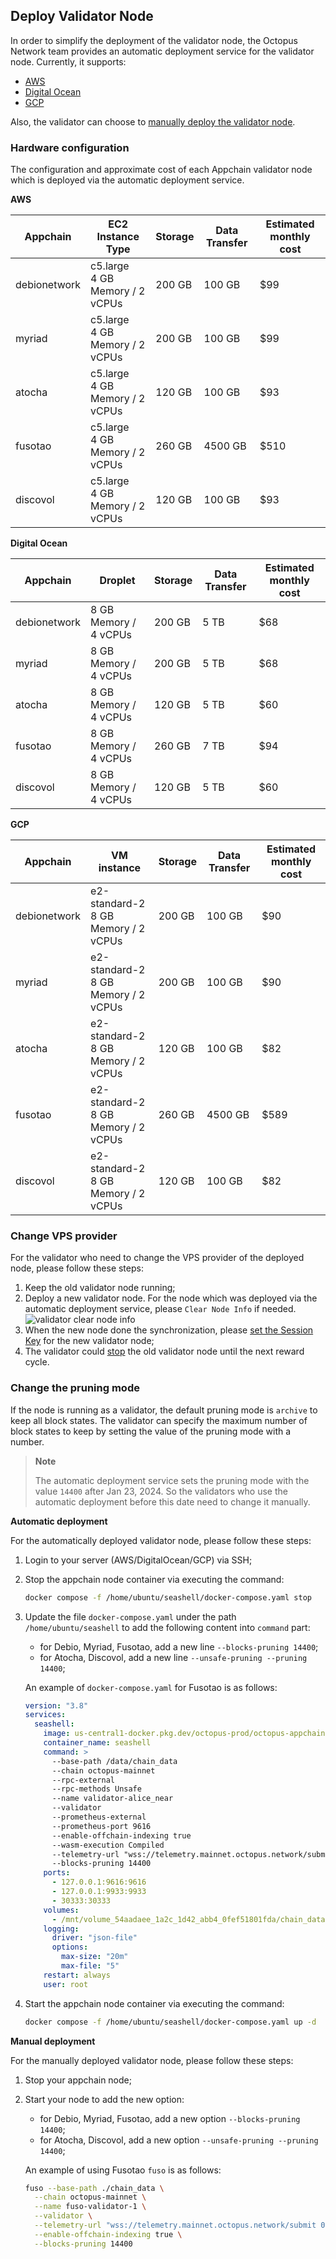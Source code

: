 ## Deploy Validator Node

In order to simplify the deployment of the validator node, the Octopus Network team provides an automatic deployment service for the validator node. Currently, it supports:

* [AWS](./validator-deploy-aws.md)
* [Digital Ocean](./validator-deploy-do.md)
* [GCP](./validator-deploy-gcp.md)

Also, the validator can choose to [manually deploy the validator node](./validator-deploy-manually.md).

### Hardware configuration

The configuration and approximate cost of each Appchain validator node which is deployed via the automatic deployment service.

**AWS**

| Appchain | EC2 Instance Type  | Storage | Data Transfer | Estimated monthly cost |
|------|------|------|------|------|
| debionetwork | c5.large<br/>4 GB Memory / 2 vCPUs | 200 GB | 100 GB | $99 |
| myriad | c5.large<br/>4 GB Memory / 2 vCPUs | 200 GB | 100 GB | $99 |
| atocha | c5.large<br/>4 GB Memory / 2 vCPUs | 120 GB | 100 GB | $93 |
| fusotao | c5.large<br/>4 GB Memory / 2 vCPUs | 260 GB | 4500 GB | $510 |
| discovol | c5.large<br/>4 GB Memory / 2 vCPUs | 120 GB | 100 GB | $93 |


**Digital Ocean**

| Appchain | Droplet  | Storage | Data Transfer | Estimated monthly cost |
|------|------|------|------|------|
| debionetwork | 8 GB Memory / 4 vCPUs | 200 GB | 5 TB | $68 |
| myriad | 8 GB Memory / 4 vCPUs | 200 GB | 5 TB | $68 |
| atocha | 8 GB Memory / 4 vCPUs | 120 GB | 5 TB | $60 |
| fusotao | 8 GB Memory / 4 vCPUs  | 260 GB | 7 TB | $94 |
| discovol | 8 GB Memory / 4 vCPUs | 120 GB | 5 TB | $60 |

**GCP**

| Appchain | VM instance  | Storage | Data Transfer | Estimated monthly cost |
|------|------|------|------|------|
| debionetwork | e2-standard-2<br/>8 GB Memory / 2 vCPUs | 200 GB | 100 GB | $90 |
| myriad | e2-standard-2<br/>8 GB Memory / 2 vCPUs | 200 GB | 100 GB | $90 |
| atocha | e2-standard-2<br/>8 GB Memory / 2 vCPUs | 120 GB | 100 GB | $82 |
| fusotao | e2-standard-2<br/>8 GB Memory / 2 vCPUs  | 260 GB | 4500 GB | $589 |
| discovol | e2-standard-2<br/>8 GB Memory / 2 vCPUs | 120 GB | 100 GB | $82 |

### Change VPS provider

For the validator who need to change the VPS provider of the deployed node, please follow these steps:

1. Keep the old validator node running;
2. Deploy a new validator node. For the node which was deployed via the automatic deployment service, please `Clear Node Info` if needed.
![validator clear node info](../images/maintain/validator_clear_nodeinfo.jpg)
3. When the new node done the synchronization, please [set the Session Key](./validator-register.md#set-session-key) for the new validator node;
4. The validator could [stop](./validator-register.md#stop-the-validator-node) the old validator node until the next reward cycle.

### Change the pruning mode

If the node is running as a validator, the default pruning mode is `archive` to keep all block states. The validator can specify the maximum number of block states to keep by setting the value of the pruning mode with a number.

> **Note**
>
> The automatic deployment service sets the pruning mode with the value `14400` after Jan 23, 2024. So the validators who use the automatic deployment before this date need to change it manually.

**Automatic deployment**

For the automatically deployed validator node, please follow these steps:

1. Login to your server (AWS/DigitalOcean/GCP) via SSH;
2. Stop the appchain node container via executing the command:

    ```bash
    docker compose -f /home/ubuntu/seashell/docker-compose.yaml stop
    ```

3. Update the file `docker-compose.yaml` under the path `/home/ubuntu/seashell` to add the following content into `command` part:

    * for Debio, Myriad, Fusotao, add a new line `--blocks-pruning 14400`;
    * for Atocha, Discovol, add a new line `--unsafe-pruning --pruning 14400`;

    An example of `docker-compose.yaml` for Fusotao is as follows:

    ```yaml
    version: "3.8"
    services:
      seashell:
        image: us-central1-docker.pkg.dev/octopus-prod/octopus-appchains/fusotao@sha256:50430509b90c57bd8737aece60e9d02d47980667c125b3305e1e2e77f249dc70
        container_name: seashell
        command: >
          --base-path /data/chain_data
          --chain octopus-mainnet
          --rpc-external
          --rpc-methods Unsafe
          --name validator-alice_near
          --validator
          --prometheus-external
          --prometheus-port 9616
          --enable-offchain-indexing true
          --wasm-execution Compiled
          --telemetry-url "wss://telemetry.mainnet.octopus.network/submit 0"
          --blocks-pruning 14400
        ports:
          - 127.0.0.1:9616:9616
          - 127.0.0.1:9933:9933
          - 30333:30333
        volumes:
          - /mnt/volume_54aadaee_1a2c_1d42_abb4_0fef51801fda/chain_data:/data/chain_data
        logging:
          driver: "json-file"
          options:
            max-size: "20m"
            max-file: "5"
        restart: always
        user: root
    ```

4. Start the appchain node container via executing the command:

    ```bash
    docker compose -f /home/ubuntu/seashell/docker-compose.yaml up -d
    ```


**Manual deployment**

For the manually deployed validator node, please follow these steps:

1. Stop your appchain node;
2. Start your node to add the new option:

    * for Debio, Myriad, Fusotao, add a new option `--blocks-pruning 14400`;
    * for Atocha, Discovol, add a new option `--unsafe-pruning --pruning 14400`;
    
    An example of using Fusotao `fuso` is as follows:

    ```bash
    fuso --base-path ./chain_data \
      --chain octopus-mainnet \
      --name fuso-validator-1 \
      --validator \
      --telemetry-url "wss://telemetry.mainnet.octopus.network/submit 0" \
      --enable-offchain-indexing true \
      --blocks-pruning 14400
    ```